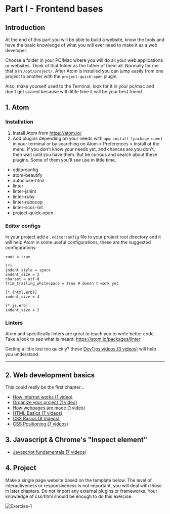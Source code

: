 # Part I - Frontend bases

## Introduction

At the end of this part you will be able to build a website, know the tools and have the basic knowledge of what you will ever need to make it as a web developer.

Choose a folder in your PC/Mac where you will do all your web applications or websites. Think of that folder as the father of them all. Normally for me that's in `/opt/project/`. After Atom is installed you can jump easily from one project to another with the `project-quick-open` plugin.

Also, make yourself used to the Terminal, look for it in your pc/mac and don't get scared because with little time it will be your best friend.

## 1. Atom

### Installation

1. Install Atom from https://atom.io/
2. Add plugins depending on your needs with `apm install [package-name]` in your terminal or by searching on Atom > Preferences > Install of the menu. If you don't know your needs yet, and chances are you don't, then wait until you have them. But be curious and search about these plugins. Some of them you'll see use in little time.
  - editorconfig
  - atom-beautify
  - autoclose-html
  - linter
  - linter-jshint
  - linter-ruby
  - linter-rubocop
  - linter-scss-lint
  - project-quick-open

### Editor configs

In your project add a `.editorconfig` file to your project root directory and it will help Atom in some useful configurations, these are the suggested configurations:

    root = true

    [*]
    indent_style = space
    indent_size = 2
    charset = utf-8
    trim_trailing_whitespace = true # doesn't work yet

    [*.{html,erb}]
    indent_size = 4

    [*.js.erb]
    indent_size = 2

### Linters

Atom and specifically linters are great to teach you to write better code. Take a look to see what is meant:
https://atom.io/packages/linter

<i class="fa fa-info-circle"></i> Getting a little lost too quickly? these [DevTips videos (3 videos)](https://www.youtube.com/playlist?list=PLqGj3iMvMa4J0MJhTSUwrb_6hJ5iMGWgf) will help you understand.

---

## 2. Web development basics

This could really be the first chapter...

- [How internet works (1 video)](https://youtu.be/XZIMEoUhOA8?list=PLqGj3iMvMa4IbNGS5shOx38KXtAtWEZsq)
- [Organize your project (1 video)](https://youtu.be/8b7wObfC8VM?list=PLqGj3iMvMa4IbNGS5shOx38KXtAtWEZsq)
- [How webpages are made (1 video)](https://youtu.be/caOIrCS3Nrw?list=PLqGj3iMvMa4IbNGS5shOx38KXtAtWEZsq)
- [HTML Basics (7 videos) ](https://www.youtube.com/playlist?list=PLqGj3iMvMa4KlJn1pMYPVV3eYzxJlWcON)
- [CSS Basics (8 Vídeos)](https://www.youtube.com/playlist?list=PLqGj3iMvMa4IOmy04kDxh_hqODMqoeeCy)
- [CSS Positioning (7 videos)](https://www.youtube.com/playlist?list=PLqGj3iMvMa4L731ispRfGAabXeRpM4RL6)

## 3. Javascript & Chrome's "Inspect element"

- [Javascript fundamentals (7 videos)](https://www.youtube.com/playlist?list=PLoYCgNOIyGACTDHuZtn0qoBdpzV9c327V)

## 4. Project

Make a single page website based on the template below.
The level of interactiveness or responsiveness is not important, you will deal with those in later chapters. Do not import any external plugins or frameworks. Your knowledge of css/html should be enough to do this exercise.

![Exercise-1][exercise-1]

[exercise-1]: /img/exercise-1.png "Exercise 1"
